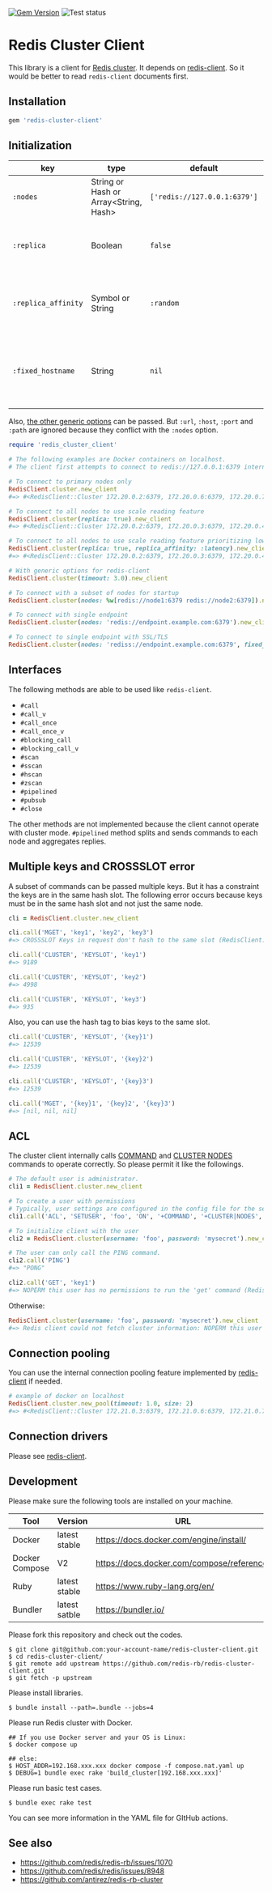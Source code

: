 [![Gem Version](https://badge.fury.io/rb/redis-cluster-client.svg)](https://badge.fury.io/rb/redis-cluster-client)
![Test status](https://github.com/redis-rb/redis-cluster-client/workflows/Test/badge.svg?branch=master)

Redis Cluster Client
===============================================================================
This library is a client for [Redis cluster](https://redis.io/docs/reference/cluster-spec/).
It depends on [redis-client](https://github.com/redis-rb/redis-client).
So it would be better to read `redis-client` documents first.

## Installation
```ruby
gem 'redis-cluster-client'
```

## Initialization
| key | type | default | description |
| --- | --- | --- | --- |
| `:nodes` | String or Hash or Array<String, Hash> | `['redis://127.0.0.1:6379']` | node addresses for startup connection |
| `:replica` | Boolean | `false` | `true` if client should use scale read feature |
| `:replica_affinity` | Symbol or String | `:random` | scale reading strategy, `:random` or `:latency` are valid |
| `:fixed_hostname` | String | `nil` | required if client should connect to single endpoint with SSL |

Also, [the other generic options](https://github.com/redis-rb/redis-client#configuration) can be passed.
But `:url`, `:host`, `:port` and `:path` are ignored because they conflict with the `:nodes` option.

```ruby
require 'redis_cluster_client'

# The following examples are Docker containers on localhost.
# The client first attempts to connect to redis://127.0.0.1:6379 internally.

# To connect to primary nodes only
RedisClient.cluster.new_client
#=> #<RedisClient::Cluster 172.20.0.2:6379, 172.20.0.6:6379, 172.20.0.7:6379>

# To connect to all nodes to use scale reading feature
RedisClient.cluster(replica: true).new_client
#=> #<RedisClient::Cluster 172.20.0.2:6379, 172.20.0.3:6379, 172.20.0.4:6379, 172.20.0.5:6379, 172.20.0.6:6379, 172.20.0.7:6379>

# To connect to all nodes to use scale reading feature prioritizing low-latency replicas
RedisClient.cluster(replica: true, replica_affinity: :latency).new_client
#=> #<RedisClient::Cluster 172.20.0.2:6379, 172.20.0.3:6379, 172.20.0.4:6379, 172.20.0.5:6379, 172.20.0.6:6379, 172.20.0.7:6379>

# With generic options for redis-client
RedisClient.cluster(timeout: 3.0).new_client
```

```ruby
# To connect with a subset of nodes for startup
RedisClient.cluster(nodes: %w[redis://node1:6379 redis://node2:6379]).new_client
```

```ruby
# To connect with single endpoint
RedisClient.cluster(nodes: 'redis://endpoint.example.com:6379').new_client
```

```ruby
# To connect to single endpoint with SSL/TLS
RedisClient.cluster(nodes: 'rediss://endpoint.example.com:6379', fixed_hostname: 'endpoint.example.com').new_client
```

## Interfaces
The following methods are able to be used like `redis-client`.
* `#call`
* `#call_v`
* `#call_once`
* `#call_once_v`
* `#blocking_call`
* `#blocking_call_v`
* `#scan`
* `#sscan`
* `#hscan`
* `#zscan`
* `#pipelined`
* `#pubsub`
* `#close`

The other methods are not implemented because the client cannot operate with cluster mode.
`#pipelined` method splits and sends commands to each node and aggregates replies.

## Multiple keys and CROSSSLOT error
A subset of commands can be passed multiple keys. But it has a constraint the keys are in the same hash slot.
The following error occurs because keys must be in the same hash slot and not just the same node.

```ruby
cli = RedisClient.cluster.new_client

cli.call('MGET', 'key1', 'key2', 'key3')
#=> CROSSSLOT Keys in request don't hash to the same slot (RedisClient::CommandError)

cli.call('CLUSTER', 'KEYSLOT', 'key1')
#=> 9189

cli.call('CLUSTER', 'KEYSLOT', 'key2')
#=> 4998

cli.call('CLUSTER', 'KEYSLOT', 'key3')
#=> 935
```

Also, you can use the hash tag to bias keys to the same slot.

```ruby
cli.call('CLUSTER', 'KEYSLOT', '{key}1')
#=> 12539

cli.call('CLUSTER', 'KEYSLOT', '{key}2')
#=> 12539

cli.call('CLUSTER', 'KEYSLOT', '{key}3')
#=> 12539

cli.call('MGET', '{key}1', '{key}2', '{key}3')
#=> [nil, nil, nil]
```

## ACL
The cluster client internally calls [COMMAND](https://redis.io/commands/command/) and [CLUSTER NODES](https://redis.io/commands/cluster-nodes/) commands to operate correctly.
So please permit it like the followings.

```ruby
# The default user is administrator.
cli1 = RedisClient.cluster.new_client

# To create a user with permissions
# Typically, user settings are configured in the config file for the server beforehand.
cli1.call('ACL', 'SETUSER', 'foo', 'ON', '+COMMAND', '+CLUSTER|NODES', '+PING', '>mysecret')

# To initialize client with the user
cli2 = RedisClient.cluster(username: 'foo', password: 'mysecret').new_client

# The user can only call the PING command.
cli2.call('PING')
#=> "PONG"

cli2.call('GET', 'key1')
#=> NOPERM this user has no permissions to run the 'get' command (RedisClient::PermissionError)
```

Otherwise:

```ruby
RedisClient.cluster(username: 'foo', password: 'mysecret').new_client
#=> Redis client could not fetch cluster information: NOPERM this user has no permissions to run the 'cluster|nodes' command (RedisClient::Cluster::InitialSetupError)
```

## Connection pooling
You can use the internal connection pooling feature implemented by [redis-client](https://github.com/redis-rb/redis-client#usage) if needed.

```ruby
# example of docker on localhost
RedisClient.cluster.new_pool(timeout: 1.0, size: 2)
#=> #<RedisClient::Cluster 172.21.0.3:6379, 172.21.0.6:6379, 172.21.0.7:6379>
```

## Connection drivers
Please see [redis-client](https://github.com/redis-rb/redis-client#drivers).

## Development
Please make sure the following tools are installed on your machine.

| Tool | Version | URL |
| --- | --- | --- |
| Docker | latest stable | https://docs.docker.com/engine/install/ |
| Docker Compose | V2 | https://docs.docker.com/compose/reference/ |
| Ruby | latest stable | https://www.ruby-lang.org/en/ |
| Bundler | latest satble | https://bundler.io/ |

Please fork this repository and check out the codes.

```
$ git clone git@github.com:your-account-name/redis-cluster-client.git
$ cd redis-cluster-client/
$ git remote add upstream https://github.com/redis-rb/redis-cluster-client.git
$ git fetch -p upstream
```

Please install libraries.

```
$ bundle install --path=.bundle --jobs=4
```

Please run Redis cluster with Docker.

```
## If you use Docker server and your OS is Linux:
$ docker compose up

## else:
$ HOST_ADDR=192.168.xxx.xxx docker compose -f compose.nat.yaml up
$ DEBUG=1 bundle exec rake 'build_cluster[192.168.xxx.xxx]'
```

Please run basic test cases.

```
$ bundle exec rake test
```

You can see more information in the YAML file for GItHub actions.

## See also
* https://github.com/redis/redis-rb/issues/1070
* https://github.com/redis/redis/issues/8948
* https://github.com/antirez/redis-rb-cluster
